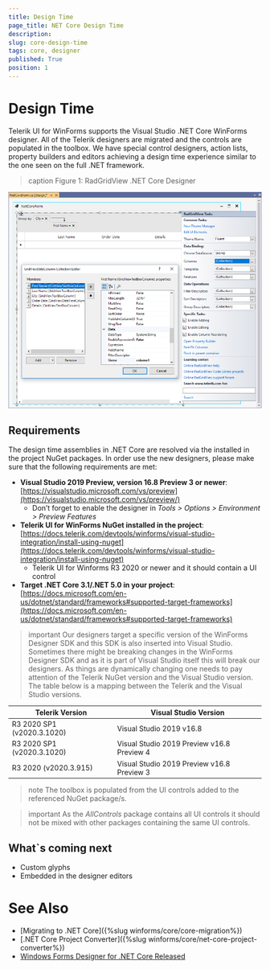 ```yaml
---
title: Design Time 
page_title: NET Core Design Time
description:   
slug: core-design-time
tags: core, designer
published: True
position: 1
---
```


# Design Time

Telerik UI for WinForms supports the Visual Studio .NET Core WinForms designer. All of the Telerik designers are migrated and the controls are populated in the toolbox. We have special control designers, action lists, property builders and editors achieving a design time experience similar to the one seen on the full .NET framework. 

>caption Figure 1: RadGridView .NET Core Designer

![core-designer001](images/core-designer001.png)

## Requirements

The design time assemblies in .NET Core are resolved via the installed in the project NuGet packages. In order use the new designers, please make sure that the following requirements are met:

*  **Visual Studio 2019 Preview, version 16.8 Preview 3 or newer**: [https://visualstudio.microsoft.com/vs/preview](https://visualstudio.microsoft.com/vs/preview/)
    - Don’t forget to enable the designer in *Tools > Options > Environment > Preview Features*
* **Telerik UI for WinForms NuGet installed in the project**: [https://docs.telerik.com/devtools/winforms/visual-studio-integration/install-using-nuget](https://docs.telerik.com/devtools/winforms/visual-studio-integration/install-using-nuget)
     - Telerik UI for Winforms R3 2020 or newer and it should contain a UI control
* **Target .NET Core 3.1/.NET 5.0 in your project**: [https://docs.microsoft.com/en-us/dotnet/standard/frameworks#supported-target-frameworks](https://docs.microsoft.com/en-us/dotnet/standard/frameworks#supported-target-frameworks)

>important Our designers target a specific version of the WinForms Designer SDK and this SDK is also inserted into Visual Studio. Sometimes there might be breaking changes in the WinForms Designer SDK and as it is part of Visual Studio itself this will break our designers. As things are dynamically changing one needs to pay attention of the Telerik NuGet version and the Visual Studio version. The table below is a mapping between the Telerik and the Visual Studio versions.
>

|Telerik Version|Visual Studio Version|
|----|----|
|R3 2020 SP1 (v2020.3.1020)|Visual Studio 2019 v16.8|
|R3 2020 SP1 (v2020.3.1020)|Visual Studio 2019 Preview v16.8 Preview 4|
|R3 2020 (v2020.3.915)|Visual Studio 2019 Preview v16.8 Preview 3|



>note The toolbox is populated from the UI controls added to the referenced NuGet package/s.  
>

>important As the *AllControls* package contains all UI controls it should not be mixed with other packages containing the same UI controls.
>

## What`s coming next 

* Custom glyphs
* Embedded in the designer editors


# See Also
* [Migrating to .NET Core]({%slug winforms/core/core-migration%})
* [.NET Core Project Converter]({%slug winforms/core/net-core-project-converter%})
* [Windows Forms Designer for .NET Core Released](https://devblogs.microsoft.com/dotnet/windows-forms-designer-for-net-core-released/)
